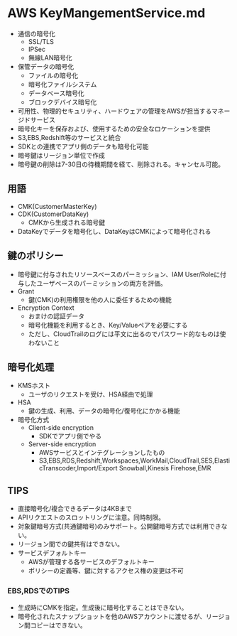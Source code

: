 # AWS KeyMangementService.md
- 通信の暗号化
	- SSL/TLS
	- IPSec
	- 無線LAN暗号化
- 保管データの暗号化
	- ファイルの暗号化
	- 暗号化ファイルシステム
	- データベース暗号化
	- ブロックデバイス暗号化
- 可用性、物理的セキュリティ、ハードウェアの管理をAWSが担当するマネージドサービス
- 暗号化キーを保存および、使用するための安全なロケーションを提供
- S3,EBS,Redshift等のサービスと統合
- SDKとの連携でアプリ側のデータも暗号化可能
- 暗号鍵はリージョン単位で作成
- 暗号鍵の削除は7-30日の待機期間を経て、削除される。キャンセル可能。

## 用語
- CMK(CustomerMasterKey)
- CDK(CustomerDataKey)
	- CMKから生成される暗号鍵
- DataKeyでデータを暗号化し、DataKeyはCMKによって暗号化される

## 鍵のポリシー
- 暗号鍵に付与されたリソースベースのパーミッション、IAM User/Roleに付与したユーザベースのパーミッションの両方を評価。
- Grant
	- 鍵(CMK)の利用権限を他の人に委任するための機能
- Encryption Context
	- おまけの認証データ
	- 暗号化機能を利用するとき、Key/Valueペアを必要にする
	- ただし、CloudTrailのログには平文に出るのでパスワード的なものは使わないこと


## 暗号化処理
- KMSホスト
	- ユーザのリクエストを受け、HSA経由で処理
- HSA
	- 鍵の生成、利用、データの暗号化/復号化にかかる機能
- 暗号化方式
	- Client-side encryption
		- SDKでアプリ側でやる
	- Server-side encryption
		- AWSサービスとインテグレーションしたもの
		- S3,EBS,RDS,Redshift,Workspaces,WorkMail,CloudTrail,SES,ElasticTranscoder,Import/Export Snowball,Kinesis Firehose,EMR
## TIPS
- 直接暗号化/複合できるデータは4KBまで
- APIリクエストのスロットリングに注意。同時制限。
- 対象鍵暗号方式(共通鍵暗号)のみサポート。公開鍵暗号方式では利用できない。
- リージョン間での鍵共有はできない。
- サービスデフォルトキー
	- AWSが管理する各サービスのデフォルトキー
	- ポリシーの定義等、鍵に対するアクセス権の変更は不可

### EBS,RDSでのTIPS
- 生成時にCMKを指定。生成後に暗号化することはできない。
- 暗号化されたスナップショットを他のAWSアカウントに渡せるが、リージョン間コピーはできない。

